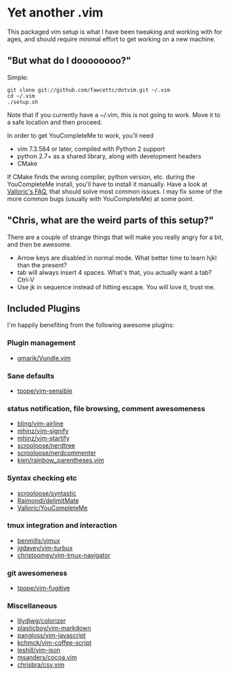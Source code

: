 # Yet another .vim

This packaged vim setup is what I have been tweaking and working with
for ages, and should require minimal effort to get working on a new machine.

## "But what do I doooooooo?"

Simple:

    git clone git://github.com/fawcettc/dotvim.git ~/.vim
    cd ~/.vim
    ./setup.sh

Note that if you currently have a ~/.vim, this is not going to work.
Move it to a safe location and then proceed.

In order to get YouCompleteMe to work, you'll need
 * vim 7.3.584 or later, compiled with Python 2 support
 * python 2.7+ as a shared library, along with development headers
 * CMake

If CMake finds the wrong compiler, python version, etc. during
the YouCompleteMe install, you'll have to install it manually.
Have a look at [Valloric's FAQ](http://github.com/Valloric/YouCompleteMe), that should solve most common issues.
I may fix some of the more common bugs (usually with YouCompleteMe) at some point.

## "Chris, what are the weird parts of this setup?"

There are a couple of strange things that will make you really angry for a bit,
and then be awesome.

 * Arrow keys are disabled in normal mode. What better time to learn hjkl than the present?
 * tab will always insert 4 spaces. What's that, you actually want a tab? Ctrl-V<tab>
 * Use jk in sequence instead of hitting escape. You will love it, trust me.

## Included Plugins

I'm happily benefiting from the following awesome plugins:

### Plugin management
 * [gmarik/Vundle.vim](http://github.com/gmarik/Vundle.vim)

### Sane defaults
 * [tpope/vim-sensible](http://github.com/tpope/vim-sensible)

### status notification, file browsing, comment awesomeness
 * [bling/vim-airline](http://github.com/bling/vim-airline)
 * [mhinz/vim-signify](http://github.com/mhinz/vim-signify)
 * [mhinz/vim-startify](http://github.com/mhinz/vim-startify)
 * [scrooloose/nerdtree](http://github.com/scrooloose/nerdtree)
 * [scrooloose/nerdcommenter](http://github.com/scrooloose/nerdcommenter)
 * [kien/rainbow_parentheses.vim](http://github.com/kien/rainbow_parentheses.vim)

### Syntax checking etc
 * [scrooloose/syntastic](http://github.com/scrooloose/syntastic)
 * [Raimondi/delimitMate](http://github.com/Raimondi/delimitMate)
 * [Valloric/YouCompleteMe](http://github.com/Valloric/YouCompleteMe)

### tmux integration and interaction
 * [benmills/vimux](http://github.com/benmills/vimux)
 * [jgdavey/vim-turbux](http://github.com/jgdavey/vim-turbux)
 * [christoomey/vim-tmux-navigator](http://github.com/christoomey/vim-tmux-navigator)

### git awesomeness
 * [tpope/vim-fugitive](http://github.com/tpope/vim-fugitive)

### Miscellaneous
 * [lilydjwg/colorizer](http://github.com/lilydjwg/colorizer)
 * [plasticboy/vim-markdown](http://github.com/plasticboy/vim-markdown)
 * [pangloss/vim-javascript](http://github.com/pangloss/vim-javascript)
 * [kchmck/vim-coffee-script](http://github.com/kchmck/vim-coffee-script)
 * [leshill/vim-json](http://github.com/leshill/vim-json)
 * [msanders/cocoa.vim](http://github.com/msanders/cocoa.vim)
 * [chrisbra/csv.vim](http://github.com/chrisbra/csv.vim)
